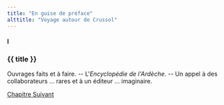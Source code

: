 ```yaml
---
title: "En guise de préface"
alttitle: "Voyage autour de Crussol"
---
```


#### I

### {{ title }}

<div class="tltr">

Ouvrages faits et à faire. -- L'_Encyclopédie de l'Ardèche_. -- Un appel à des
collaborateurs ... rares et à un éditeur ... imaginaire.

</div>

<div id="next">

[Chapitre Suivant](02.html)

</div>
